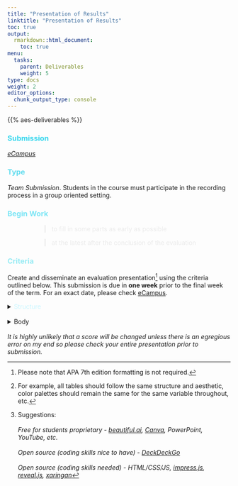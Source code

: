 ```yaml
---
title: "Presentation of Results"
linktitle: "Presentation of Results"
toc: true
output:
  rmarkdown::html_document:
    toc: true
menu:
  tasks:
    parent: Deliverables
    weight: 5
type: docs
weight: 2
editor_options: 
  chunk_output_type: console
---
```


{{% aes-deliverables %}}

### <span style="color:#35d6ed">Submission</span>

<i>[eCampus](https://ecampus.wvu.edu)</i>

### <span style="color:#65ddef">Type</span>

<i>Team Submission</i>. Students in the course must participate in the recording process in a group oriented setting.

### <span style="color:#7ae5f5">Begin Work</span>

<div style="padding-left: 60px;">

> <span style="color:#eaeaea">to fill in some parts as early as possible</span>

> <span style="color:#eaeaea">at the latest after the conclusion of the evaluation</span>

</div>

### <span style="color:#97ebf4">Criteria</span>

Create and disseminate an evaluation presentation[^1] using the criteria outlined below. This submission is due in <b>one week</b> prior to the final week of the term. For an exact date, please check [eCampus](https://ecampus.wvu.edu/).

<details>
<summary>
<span style="color:#c9f6ff">Structure</span>
</summary>

1.  construct a single presentation that uses a one voice

2.  use language appropriate for the class audience and using proper grammar, spelling, and consistency[^2] in tone

3.  make the product aesthetically pleasing

4.  remain consistent in how elements of the evaluation are presented and discussed

5.  Use a format of your choice

6.  name your file <b>teamname_presentation.typeoffile</b>

7.  Submit the file to both

<div style="padding-left: 60px;">

> <a href='https://ecampus.wvu.edu' target='_blank'>eCampus</a>

> <a href='https://edp617spring2023.slack.com/archives/C051UJG0AP5' target='_blank'>Slack</a>

</div>

</details>
<br>
<details>
<summary>
<span style="color:#c9f6ff"><a name="body">Body</a></span>
</summary>

The presentation[^3] must be delivered using an audio/video medium constructed by a software of your choice with equal contributions from each member and is publicly accessible

1.  descriptions of the program

2.  a narrative on the entire evaluative process

3.  data visualizations

4.  instructional materials

5.  specific prompts for the rest of the class to consider.

</details>

<br>
<i>It is highly unlikely that a score will be changed unless there is an egregious error on my end so please check your entire presentation prior to submission.</i>

[^1]: Please note that APA 7th edition formatting is not required.

[^2]: For example, all tables should follow the same structure and aesthetic, color palettes should remain the same for the same variable throughout, etc.

[^3]: Suggestions:
    <br><br>
    <i>Free for students proprietary<i> - <a href="https://www.beautiful.ai/education">beautiful.ai</a>, <a href="https://www.canva.com/education/students/">Canva</a>, PowerPoint, YouTube, etc.
    <br><br>
    <i>Open source (coding skills nice to have)<i> - <a href="https://deckdeckgo.com/en/pricing">DeckDeckGo</a>
    <br><br>
    <i>Open source (coding skills needed)<i> - HTML/CSS/JS, <a href="https://github.com/impress/impress.js">impress.js</a>, <a href="https://revealjs.com/">reveal.js</a>, <a href="https://github.com/yihui/xaringan">xaringan</a>
